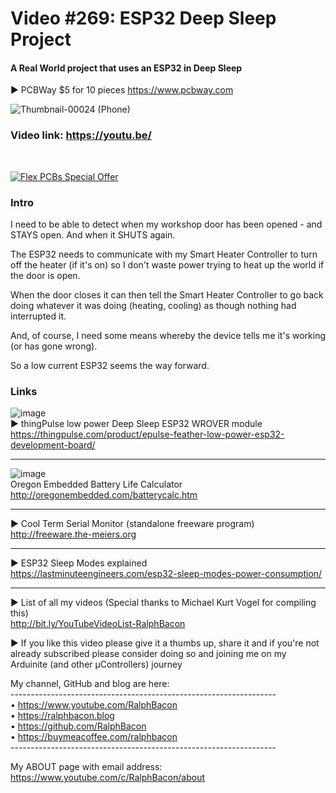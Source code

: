 # Video #269: ESP32 Deep Sleep Project
#### A Real World project that uses an ESP32 in Deep Sleep  
► PCBWay $5 for 10 pieces https://www.pcbway.com  

![Thumbnail-00024 (Phone)](https://user-images.githubusercontent.com/20911308/236845987-85f29879-7de7-4652-9307-35f5792a9c5e.png)  

### Video link: https://youtu.be/  
<br>  

[![Flex PCBs Special Offer](https://user-images.githubusercontent.com/20911308/226928395-0f7add24-e5ca-4b13-a819-d330ae9f5f77.gif "PCBWay - up to 60% off Flex/Rigid PCBs")](https://pcbway.com/)  

### Intro  
I need to be able to detect when my workshop door has been opened - and STAYS open. And when it SHUTS again. 

The ESP32 needs to communicate with my Smart Heater Controller to turn off the heater (if it's on) so I don't waste power trying to heat up the world if the door is open.

When the door closes it can then tell the Smart Heater Controller to go back doing whatever it was doing (heating, cooling) as though nothing had interrupted it.

And, of course, I need some means whereby the device tells me it's working (or has gone wrong).  

So a low current ESP32 seems the way forward.  

### Links  
![image](https://user-images.githubusercontent.com/20911308/236849220-8723ed28-25b6-4a1e-873b-3a7556139c7c.png)  
► thingPulse low power Deep Sleep ESP32 WROVER module  
https://thingpulse.com/product/epulse-feather-low-power-esp32-development-board/  

---

![image](https://user-images.githubusercontent.com/20911308/236849893-011521bb-4401-4058-b457-e0b3787d01e5.png)  
Oregon Embedded Battery Life Calculator  
http://oregonembedded.com/batterycalc.htm

---

► Cool Term Serial Monitor (standalone freeware program)  
http://freeware.the-meiers.org  

---

► ESP32 Sleep Modes explained  
https://lastminuteengineers.com/esp32-sleep-modes-power-consumption/  

---

► List of all my videos
(Special thanks to Michael Kurt Vogel for compiling this)  
http://bit.ly/YouTubeVideoList-RalphBacon

► If you like this video please give it a thumbs up, share it and if you're not already subscribed please consider doing so and joining me on my Arduinite (and other μControllers) journey

My channel, GitHub and blog are here:  
\------------------------------------------------------------------  
• https://www.youtube.com/RalphBacon  
• https://ralphbacon.blog  
• https://github.com/RalphBacon  
• https://buymeacoffee.com/ralphbacon  
\------------------------------------------------------------------

My ABOUT page with email address: https://www.youtube.com/c/RalphBacon/about
